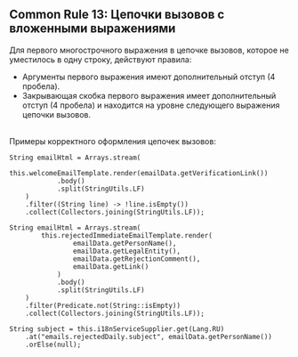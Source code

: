 ## Common Rule 13: Цепочки вызовов с вложенными выражениями



Для первого многострочного выражения в цепочке вызовов, которое не уместилось в одну строку, действуют правила:
- Аргументы первого выражения имеют дополнительный отступ (4 пробела).
- Закрывающая скобка первого выражения имеет дополнительный отступ (4 пробела) и находится на уровне следующего
выражения цепочки вызовов.

</br>Примеры корректного оформления цепочек вызовов:
```
String emailHtml = Arrays.stream(
        this.welcomeEmailTemplate.render(emailData.getVerificationLink())
            .body()
            .split(StringUtils.LF)
    )
    .filter((String line) -> !line.isEmpty())
    .collect(Collectors.joining(StringUtils.LF));
```
```
String emailHtml = Arrays.stream(
        this.rejectedImmediateEmailTemplate.render(
                emailData.getPersonName(),
                emailData.getLegalEntity(),
                emailData.getRejectionComment(),
                emailData.getLink()
            )
            .body()
            .split(StringUtils.LF)
    )
    .filter(Predicate.not(String::isEmpty))
    .collect(Collectors.joining(StringUtils.LF));
```
```
String subject = this.i18nServiceSupplier.get(Lang.RU)
    .at("emails.rejectedDaily.subject", emailData.getPersonName())
    .orElse(null);
```
